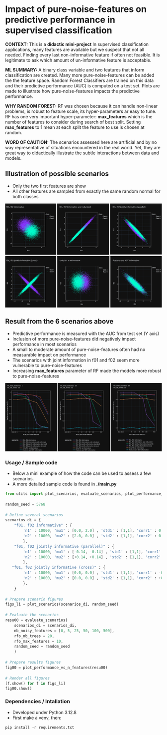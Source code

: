 # Impact of pure-noise-features on predictive performance in supervised classification

**CONTEXT:**
This is a **didactic mini-project**
In supervised classification applications, many features are available but we suspect that not all needed.
Finding every last non-informative feature if often not feasible.
It is legitimate to ask which amount of un-informative feature is acceptable.

**ML SUMMARY:**
A binary class variable and two features that inform classification are created.
Many more pure-noise-features can be added the the feature space.
Random Forest Classifiers are trained on this data and their predictive performance (AUC) is computed on a test set.
Plots are made to illustrate how pure-noise-features impacts the predictive performance.

**WHY RANDOM FOREST:**
RF was chosen because it can handle non-linear problems, is robust to feature scale, its hyper-parameters ar easy to tune.
RF has one very important hyper-parameter: **max_features** which is the number of features to consider during search of best split.
Setting **max_features** to 1 mean at each split the feature to use is chosen at random.

**WORD OF CAUTION:**
The scenarios assessed here are artificial and by no way representative of  situations encountered in the real world.
Yet, they are great way to didactically illustrate the subtle interactions between data and models.

## Illustration of possible scenarios
*  Only the two first features are show
*  All other features are sampled from exactly the same random normal for both classes

![](./pics/sce_all6.png)

## Result from the 6 scenarios above
*  Predictive performance is measured with the AUC from test set (Y axis)
*  Inclusion of more pure-noise-features did negatively impact performance in most scenarios
*  A small to moderate amount of pure-noise-features often had no measurable impact on performance
*  The scenarios with joint information in f01 and f02 seem more vulnerable to pure-noise-features
*  Increasing **max_features** parameter of RF made the models more robust to pure-noise-features

![](./pics/resu_010203.png)


### Usage / Sample code
*  Below a mini example of how the code can be used to assess a few scenarios.
*  A more detailed sample code is found in **./main.py**

```python 
from utils import plot_scenarios, evaluate_scenarios, plot_performance_vs_n_features

random_seed = 5768

# Define several scenarios 
scenarios_di = { 
    "f01, f02 informative" : {
        'n1' : 10000, 'mu1' : [0.0, 2.0] , 'std1' : [1,1], 'corr1' : 0.00,
        'n2' : 10000, 'mu2' : [2.0, 0.0] , 'std2' : [1,1], 'corr2' : 0.00,
        },
    "f01, f02 jointly informative (parallel)" : {
        'n1' : 10000, 'mu1' : [-0.14, -0.14] , 'std1' : [1,1], 'corr1' : -0.98,
        'n2' : 10000, 'mu2' : [+0.14, +0.14] , 'std2' : [1,1], 'corr2' : -0.98,
        },
   "f01, f02 jointly informative (cross)" : {
        'n1' : 10000, 'mu1' : [0.0, 0.0] , 'std1' : [1,1], 'corr1' : -0.98,
        'n2' : 10000, 'mu2' : [0.0, 0.0] , 'std2' : [1,1], 'corr2' : +0.98,
        },
    }

# Prepare scenario figures  
figs_li = plot_scenarios(scenarios_di, random_seed)

# Evaluate the scenarios
resu00 = evaluate_scenarios(
    scenarios_di = scenarios_di, 
    nb_noisy_features = [0, 5, 25, 50, 100, 500],  
    rfo_nb_trees = 20, 
    rfo_max_features = 10, 
    random_seed = random_seed
    )

# Prepare results figures 
fig00 = plot_performance_vs_n_features(resu00)

# Render all figures 
[f.show() for f in figs_li]
fig00.show()
```


### Dependencies / Intallation
* Developed under Python 3.12.8
* First make a venv, then:
```
pip install -r requirements.txt
```


